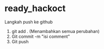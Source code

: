 # ready_hackoct

Langkah push ke github
1. git add . (Menambahkan semua perubahan)
2. Git commit -m "isi comment"
3. Git push 
